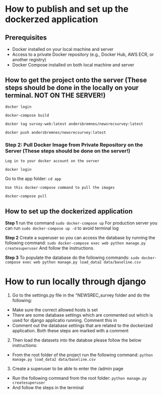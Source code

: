 # How to publish and set up the dockerzed application

## Prerequisites

- Docker installed on your local machine and server
- Access to a private Docker repository (e.g., Docker Hub, AWS ECR, or another registry)
- Docker Compose installed on both local machine and server

## How to get the project onto the server (These steps should be done in the locally on your terminal. NOT ON THE SERVER!)

`docker login`

`docker-compose build`

`docker tag survey-web:latest andersbremnes/newsrecsurvey:latest`

`docker push andersbremnes/newsrecsurvey:latest`

### Step 2: Pull Docker Image from Private Repository on the Server (These steps should be done on the server!)

    Log in to your docker account on the server

`docker login`

Go to the app folder:
`cd app`

    Use this docker-compose command to pull the images

`docker-compose pull`

## How to set up the dockerized application

**Step 1**
run the command `sudo docker-compose up`
For production server you can run `sudo docker-compose up -d` to avoid terminal log

**Step 2**
Create a superuser so you can access the database by running the following command:
`sudo docker-compose exec web python manage.py createsuperuser`
And follow the instructions.

**Step 3**
To populate the database do the following commands:
`sudo docker-compose exec web python manage.py load_data2 data/baseline.csv`

# How to run locally through django

1. Go to the settings.py file in the "NEWSREC_survey folder and do the following:

- Make sure the correct allowed hosts is set
- There are some database settings which are commented out which is used for django applicatio running. Comment this in
- Comment out the database settings that are related to the dockerized application. Both these steps are marked with a comment

2. Then load the datasets into the databse please follow the below instructions:

- From the root folder of the project run the following command:
  `python manage.py load_data2 data/baseline.csv`

3. Create a superuser to be able to enter the /admin page

- Run the following command from the root folder:
  `python manage.py createsuperuser`
- And follow the steps in the terminal
